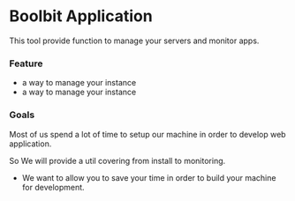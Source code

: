 # Boolbit Application
This tool provide function to manage your servers and monitor apps.  

### Feature
* a way to manage your instance
* a way to manage your instance 

### Goals

Most of us spend a lot of time to setup our machine in order to develop web application.  

So We will provide a util covering from install to monitoring.
* We want to allow you to save your time in order to build your machine for development. 

